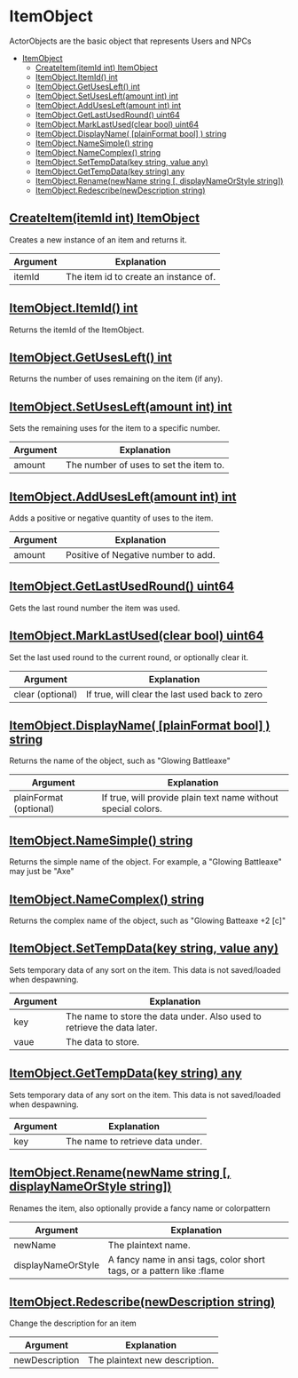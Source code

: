 # ItemObject

ActorObjects are the basic object that represents Users and NPCs

- [ItemObject](#itemobject)
  - [CreateItem(itemId int) ItemObject ](#createitemitemid-int-itemobject-)
  - [ItemObject.ItemId() int](#itemobjectitemid-int)
  - [ItemObject.GetUsesLeft() int](#itemobjectgetusesleft-int)
  - [ItemObject.SetUsesLeft(amount int) int](#itemobjectsetusesleftamount-int-int)
  - [ItemObject.AddUsesLeft(amount int) int](#itemobjectaddusesleftamount-int-int)
  - [ItemObject.GetLastUsedRound() uint64](#itemobjectgetlastusedround-uint64)
  - [ItemObject.MarkLastUsed(clear bool) uint64](#itemobjectmarklastusedclear-bool-uint64)
  - [ItemObject.DisplayName( \[plainFormat bool\] ) string](#itemobjectdisplayname-plainformat-bool--string)
  - [ItemObject.NameSimple() string](#itemobjectnamesimple-string)
  - [ItemObject.NameComplex() string](#itemobjectnamecomplex-string)
  - [ItemObject.SetTempData(key string, value any)](#itemobjectsettempdatakey-string-value-any)
  - [ItemObject.GetTempData(key string) any](#itemobjectgettempdatakey-string-any)
  - [ItemObject.Rename(newName string \[, displayNameOrStyle string\])](#itemobjectrenamenewname-string--displaynameorstyle-string)
  - [ItemObject.Redescribe(newDescription string)](#itemobjectredescribenewdescription-string)

## [CreateItem(itemId int) ItemObject ](/internal/scripting/item_func.go)
Creates a new instance of an item and returns it.

|  Argument | Explanation |
| --- | --- |
| itemId | The item id to create an instance of. |

## [ItemObject.ItemId() int](/internal/scripting/item_func.go)
Returns the itemId of the ItemObject.

## [ItemObject.GetUsesLeft() int](/internal/scripting/item_func.go)
Returns the number of uses remaining on the item (if any).

## [ItemObject.SetUsesLeft(amount int) int](/internal/scripting/item_func.go)
Sets the remaining uses for the item to a specific number.

|  Argument | Explanation |
| --- | --- |
| amount | The number of uses to set the item to. |

## [ItemObject.AddUsesLeft(amount int) int](/internal/scripting/item_func.go)
Adds a positive or negative quantity of uses to the item.

|  Argument | Explanation |
| --- | --- |
| amount | Positive of Negative number to add. |

## [ItemObject.GetLastUsedRound() uint64](/internal/scripting/item_func.go)
Gets the last round number the item was used.

## [ItemObject.MarkLastUsed(clear bool) uint64](/internal/scripting/item_func.go)
Set the last used round to the current round, or optionally clear it.

|  Argument | Explanation |
| --- | --- |
| clear (optional) | If true, will clear the last used back to zero |

## [ItemObject.DisplayName( [plainFormat bool] ) string](/internal/scripting/item_func.go)
Returns the name of the object, such as "Glowing Battleaxe"

|  Argument | Explanation |
| --- | --- |
| plainFormat (optional) | If true, will provide plain text name without special colors. |

## [ItemObject.NameSimple() string](/internal/scripting/item_func.go)
Returns the simple name of the object. For example, a "Glowing Battleaxe" may just be "Axe"

## [ItemObject.NameComplex() string](/internal/scripting/item_func.go)
Returns the complex name of the object, such as "Glowing Batteaxe +2 [c]"

## [ItemObject.SetTempData(key string, value any)](/internal/scripting/item_func.go)
Sets temporary data of any sort on the item. This data is not saved/loaded when despawning.

|  Argument | Explanation |
| --- | --- |
| key | The name to store the data under. Also used to retrieve the data later. |
| vaue | The data to store. |

## [ItemObject.GetTempData(key string) any](/internal/scripting/item_func.go)
Sets temporary data of any sort on the item. This data is not saved/loaded when despawning.

|  Argument | Explanation |
| --- | --- |
| key | The name to retrieve data under. |


## [ItemObject.Rename(newName string [, displayNameOrStyle string])](/internal/scripting/item_func.go)
Renames the item, also optionally provide a fancy name or colorpattern

|  Argument | Explanation |
| --- | --- |
| newName | The plaintext name. |
| displayNameOrStyle | A fancy name in ansi tags, color short tags, or a pattern like :flame |

## [ItemObject.Redescribe(newDescription string)](/internal/scripting/item_func.go)
Change the description for an item

|  Argument | Explanation |
| --- | --- |
| newDescription | The plaintext new description. |
